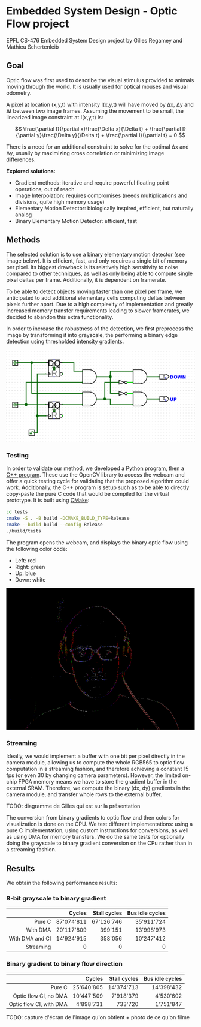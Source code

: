 # Embedded System Design - Optic Flow project

EPFL CS-476 Embedded System Design project by Gilles Regamey and Mathieu Schertenleib

## Goal

Optic flow was first used to describe the visual stimulus provided to animals moving through the world. It is usually used for optical mouses and visual odometry.

A pixel at location (x,y,t) with intensity I(x,y,t) will have moved by Δx, Δy and Δt between two image frames. Assuming the movement to be small, the linearized image constraint at I(x,y,t) is:

$$ \frac{\partial I}{\partial x}\frac{\Delta x}{\Delta t} + \frac{\partial I}{\partial y}\frac{\Delta y}{\Delta t} + \frac{\partial I}{\partial t} = 0 $$

There is a need for an additional constraint to solve for the optimal Δx and Δy, usually by maximizing cross correlation or minimizing image differences.

**Explored solutions:**

- Gradient methods: iterative and require powerful floating point operations, out of reach
- Image Interpolation: requires compromises (needs multiplications and divisions, quite high memory usage)
- Elementary Motion Detector: biologically inspired, efficient, but naturally analog
- Binary Elementary Motion Detector: efficient, fast

## Methods

The selected solution is to use a binary elementary motion detector (see image below). It is efficient, fast, and only requires a single bit of memory per pixel. Its biggest drawback is its relatively high sensitivity to noise compared to other techniques, as well as only being able to compute single pixel deltas per frame. Additionally, it is dependent on framerate.

To be able to detect objects moving faster than one pixel per frame, we anticipated to add additional elementary cells computing deltas between pixels further apart. Due to a high complexity of implementation and greatly increased memory transfer requirements leading to slower framerates, we decided to abandon this extra functionality.

In order to increase the robustness of the detection, we first preprocess the image by transforming it into grayscale, the performing a binary edge detection using thresholded intensity gradients.

![elementary_motion_detector](elementary_motion_detector.png)

### Testing

In order to validate our method, we developed a [Python program](tests/tests.py), then a [C++ program](tests/tests.cpp). These use the OpenCV library to access the webcam and offer a quick testing cycle for validating that the proposed algorithm could work. Additionally, the C++ program is setup such as to be able to directly copy-paste the pure C code that would be compiled for the virtual prototype. It is built using [CMake](tests/CMakeLists.txt):

```bash
cd tests
cmake -S . -B build -DCMAKE_BUILD_TYPE=Release
cmake --build build --config Release
./build/tests
```

The program opens the webcam, and displays the binary optic flow using the following color code:

- Left: red
- Right: green
- Up: blue
- Down: white

![flow_cpp](flow_cpp.png)

### Streaming

Ideally, we would implement a buffer with one bit per pixel directly in the camera module, allowing us to compute the whole RGB565 to optic flow computation in a streaming fashion, and therefore achieving a constant 15 fps (or even 30 by changing camera parameters). However, the limited on-chip FPGA memory means we have to store the gradient buffer in the external SRAM. Therefore, we compute the binary (dx, dy) gradients in the camera module, and transfer whole rows to the external buffer.

TODO: diagramme de Gilles qui est sur la présentation

The conversion from binary gradients to optic flow and then colors for visualization is done on the CPU. We test different implementations: using a pure C implementation, using custom instructions for conversions, as well as using DMA for memory transfers.
We do the same tests for optionally doing the grayscale to binary gradient conversion on the CPu rather than in a streaming fashion.

## Results

We obtain the following performance results:

### 8-bit grayscale to binary gradient

|                 | Cycles     | Stall cycles | Bus idle cycles |
|----------------:|-----------:|-------------:|----------------:|
| Pure C          | 87'074'811 | 67'126'746   | 35'911'724      |
| With DMA        | 20'117'809 | 399'151      | 13'998'973      |
| With DMA and CI | 14'924'915 | 358'056      | 10'247'412      |
| Streaming       | 0          | 0            | 0               |

### Binary gradient to binary flow direction

|                         | Cycles     | Stall cycles | Bus idle cycles |
|------------------------:|-----------:|-------------:|----------------:|
| Pure C                  | 25'640'805 | 14'374'713   | 14'398'432      |
| Optic flow CI, no DMA   | 10'447'509 | 7'918'379    | 4'530'602       |
| Optic flow CI, with DMA | 4'898'731  | 733'720      | 1'751'847       |

TODO: capture d'écran de l'image qu'on obtient + photo de ce qu'on filme
